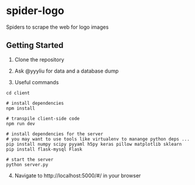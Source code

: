 # spider-logo
Spiders to scrape the web for logo images

## Getting Started

1. Clone the repository

2. Ask @yyyliu for data and a database dump

3. Useful commands
```
cd client

# install dependencies
npm install

# transpile client-side code
npm run dev

# install dependencies for the server
# you may want to use tools like virtualenv to manange python deps ...
pip install numpy scipy pyyaml h5py keras pillow matplotlib sklearn
pip install flask-mysql Flask

# start the server
python server.py
```

4. Navigate to http://localhost:5000/#/ in your browser 
